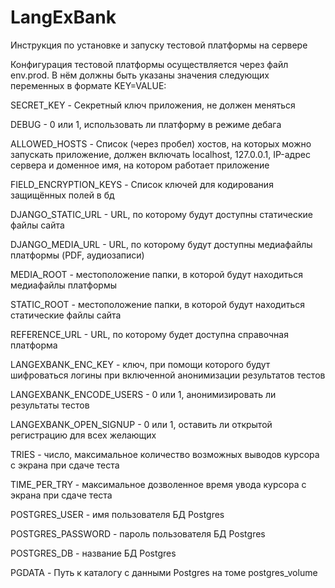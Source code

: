 # LangExBank

Инструкция по установке и запуску тестовой платформы на сервере

Конфигурация тестовой платформы осуществляется через файл env.prod. В нём должны быть указаны значения следующих переменных в формате KEY=VALUE:

SECRET_KEY - Секретный ключ приложения, не должен меняться

DEBUG - 0 или 1, использовать ли платформу в режиме дебага

ALLOWED_HOSTS - Список (через пробел) хостов, на которых можно запускать приложение, должен включать localhost, 127.0.0.1, IP-адрес сервера и доменное имя, на котором работает приложение

FIELD_ENCRYPTION_KEYS - Список ключей для кодирования защищённых полей в бд

DJANGO_STATIC_URL - URL, по которому будут доступны статические файлы сайта

DJANGO_MEDIA_URL - URL, по которому будут доступны медиафайлы платформы (PDF, аудиозаписи)

MEDIA_ROOT - местоположение папки, в которой будут находиться медиафайлы платформы

STATIC_ROOT - местоположение папки, в которой будут находиться статические файлы сайта

REFERENCE_URL - URL, по которому будет доступна справочная платформа

LANGEXBANK_ENC_KEY - ключ, при помощи которого будут шифроваться логины при включенной анонимизации результатов тестов

LANGEXBANK_ENCODE_USERS - 0 или 1, анонимизировать ли результаты тестов

LANGEXBANK_OPEN_SIGNUP - 0 или 1, оставить ли открытой регистрацию для всех желающих

TRIES - число, максимальное количество возможных выводов курсора с экрана при сдаче теста

TIME_PER_TRY - максимальное дозволенное время увода курсора с экрана при сдаче теста

POSTGRES_USER - имя пользователя БД Postgres

POSTGRES_PASSWORD - пароль пользователя БД Postgres

POSTGRES_DB - название БД Postgres

PGDATA - Путь к каталогу с данными Postgres на томе postgres_volume
